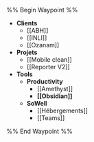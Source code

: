 %% Begin Waypoint %%
- **Clients**
	- [[ABH]]
	- [[INLI]]
	- [[Ozanam]]
- **Projets**
	- [[Mobile clean]]
	- [[Reporter V2]]
- **Tools**
	- **Productivity**
		- [[Amethyst]]
		- **[[Obsidian]]**
	- **SoWell**
		- [[Hébergements]]
		- [[Teams]]

%% End Waypoint %%
